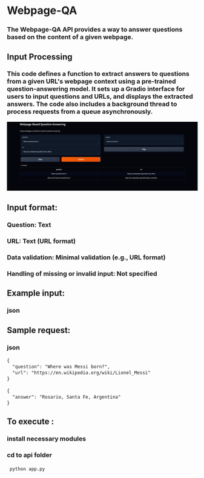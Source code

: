 # Webpage-QA
### The Webpage-QA API provides a way to answer questions based on the content of a given webpage.

## Input Processing

### This code defines a function to extract answers to questions from a given URL's webpage context using a pre-trained question-answering model. It sets up a Gradio interface for users to input questions and URLs, and displays the extracted answers. The code also includes a background thread to process requests from a queue asynchronously.
![Image](webpage-qa.jpg)


## Input format:
### Question: Text
### URL: Text (URL format)
### Data validation: Minimal validation (e.g., URL format)
### Handling of missing or invalid input: Not specified
## Example input:
### json
## Sample request:
### json
```
{
  "question": "Where was Messi born?",
  "url": "https://en.wikipedia.org/wiki/Lionel_Messi"
}

{
  "answer": "Rosario, Santa Fe, Argentina"
}
```

## To execute : 
### install necessary modules
### cd to api folder
``` python app.py```
